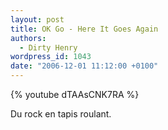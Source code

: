 ```yaml
---
layout: post
title: OK Go - Here It Goes Again
authors:
  - Dirty Henry
wordpress_id: 1043
date: "2006-12-01 11:12:00 +0100"
---
```


{% youtube dTAAsCNK7RA %}

Du rock en tapis roulant.
